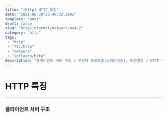 ```yaml
---
title: "[Http] HTTP_특징"
date: "2021-06-30T20:40:32.169Z"
template: "post"
draft: false
slug: "http/internet/network/no4-2"
category: "http"
tags:
 - "http"
 - "TIL/http"
 - "network"
 - "inflearn/http"
description: "클라이언트 서버 구조 / 무상태 프로토콜(스테이리스), 비연결성 / HTTP 메시지 / 단순함 확장 가능"
---
```


# HTTP 특징
- - - - 

### 클라이언트 서버 구조
